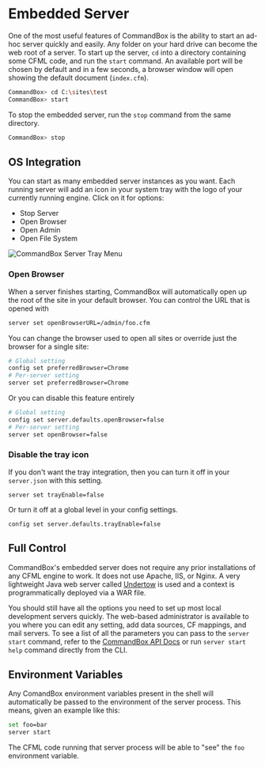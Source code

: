 # Embedded Server

One of the most useful features of CommandBox is the ability to start an ad-hoc server quickly and easily. Any folder on your hard drive can become the web root of a server. To start up the server, `cd` into a directory containing some CFML code, and run the `start` command. An available port will be chosen by default and in a few seconds, a browser window will open showing the default document (`index.cfm`).

```bash
CommandBox> cd C:\sites\test
CommandBox> start
```

To stop the embedded server, run the `stop` command from the same directory.

```bash
CommandBox> stop
```

## OS Integration

You can start as many embedded server instances as you want. Each running server will add an icon in your system tray with the logo of your currently running engine. Click on it for options:

* Stop Server
* Open Browser
* Open Admin
* Open File System

![CommandBox Server Tray Menu](https://github.com/ortus-docs/commandbox-docs/tree/df981947c5780503203384f9de7118f57ee01ca5/.gitbook/assets/image%20\(5\).png)

### Open Browser

When a  server finishes starting, CommandBox will automatically open up the root of the site in your default browser.  You can control the URL that is opened with

```bash
server set openBrowserURL=/admin/foo.cfm
```

You can change the browser used to open all sites or override just the browser for a single site:

```bash
# Global setting
config set preferredBrowser=Chrome
# Per-server setting
server set preferredBrowser=Chrome
```

Or you can disable this feature entirely

```bash
# Global setting
config set server.defaults.openBrowser=false
# Per-server setting
server set openBrowser=false
```

### Disable the tray icon

If you don't want the tray integration, then you can turn it off in your `server.json` with this setting.

```
server set trayEnable=false
```

Or turn it off at a global level in your config settings.

```
config set server.defaults.trayEnable=false
```

## Full  Control

CommandBox's embedded server does not require any prior installations of any CFML engine to work. It does not use Apache, IIS, or Nginx. A very lightweight Java web server called [Undertow](http://undertow.io/) is used and a context is programmatically deployed via a WAR file.

You should still have all the options you need to set up most local development servers quickly. The web-based administrator is available to you where you can edit any setting, add data sources, CF mappings, and mail servers. To see a list of all the parameters you can pass to the `server start` command, refer to the [CommandBox API Docs](http://apidocs.ortussolutions.com/commandbox/6.1.0/index.html?commandbox/system/modules\_app/server-commands/commands/server/start.html) or run `server start help` command directly from the CLI.

## Environment Variables

Any ComandBox environment variables present in the shell will automatically be passed to the environment of the server process. This means, given an example like this:

```bash
set foo=bar
server start
```

The CFML code running that server process will be able to "see" the `foo` environment variable.
